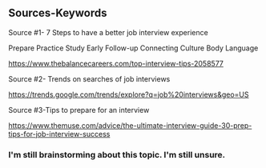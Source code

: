 ## Sources-Keywords

Source #1- 7 Steps to have a better job interview experience

Prepare
Practice
Study
Early
Follow-up
Connecting
Culture
Body Language


https://www.thebalancecareers.com/top-interview-tips-2058577


Source #2- Trends on searches of job interviews

https://trends.google.com/trends/explore?q=job%20interviews&geo=US

Source #3-Tips to prepare for an interview

https://www.themuse.com/advice/the-ultimate-interview-guide-30-prep-tips-for-job-interview-success

### I'm still brainstorming about this topic. I'm still unsure.
